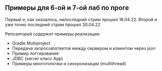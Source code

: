 ## Примеры для 6-ой и 7-ой лаб по проге

Первый и, как оказалось, непоследний стрим прошел 16.04.22.
Второй и уже точно последний стрим прошел 30.04.22

Репозиторий содержит примеры реализации:
- Gradle Multiproject
- Передача запросов\ответов между сервером и клиентом через json
- Пример логгирования
- JDBC (server класс App)
- Примеры многотопочки и синхронизации (multithread)